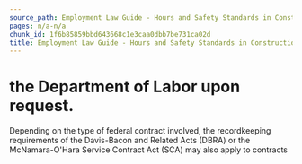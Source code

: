 ```yaml
---
source_path: Employment Law Guide - Hours and Safety Standards in Construction Contracts.md
pages: n/a-n/a
chunk_id: 1f6b85859bbd643668c1e3caa0dbb7be731ca02d
title: Employment Law Guide - Hours and Safety Standards in Construction Contracts
---
```

# the Department of Labor upon request.

Depending on the type of federal contract involved, the recordkeeping requirements of the Davis-Bacon and Related Acts (DBRA) or the McNamara-O'Hara Service Contract Act (SCA) may also apply to contracts
